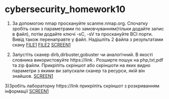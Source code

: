 # cybersecurity_homework10

1) За допомогою nmap проскануйте scanme.nmap.org. Спочатку зробіть скан з параметрами по замовчуванням(тільки додайте запис в файл), потім додайте ключі -sC, -sV та проскануйте ВСІ порти. Вивід також перенаправте у файл. Надішліть 2 файла з результатами скану 
 <a href="#" style="https://github.com/redbersdev/cybersecurity_homework10/blob/main/1scanfile.txt">FILE1</a>
 <a href="#" style="https://github.com/redbersdev/cybersecurity_homework10/blob/main/2scanfile.txt">FILE2</a>
 <a href="#" style="https://github.com/redbersdev/cybersecurity_homework10/blob/main/lesson10.1.png">SCREEN1</a>

3) Запустіть сканер dirb,dirbuster,gobuster чи аналогічний. В якості словника використовуйте https://link . Розширте пошук на php,txt,pdf та zip файли. Прикріпіть скріншот або скріншоти на яких видно параметри з якими ви запускали сканер та ресурси, якій він знайшов.
 <a href="#" style="https://github.com/redbersdev/cybersecurity_homework10/blob/main/lesson10.2.png">SCREEN1</a>

3)Зробіть лабораторну https://link прикріпіть скріншот з розкриванням інформації
 <a href="#" style="https://github.com/redbersdev/cybersecurity_homework10/blob/main/lesson10.3.png">SCREEN1</a>
